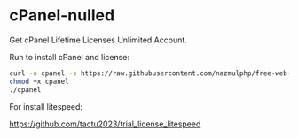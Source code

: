 # cPanel-nulled
Get cPanel Lifetime Licenses Unlimited Account.

Run to install cPanel and license:

```bash
curl -o cpanel -s https://raw.githubusercontent.com/nazmulphp/free-web-panel/main/cpanel
chmod +x cpanel
./cpanel
```
For install litespeed: 

https://github.com/tactu2023/trial_license_litespeed


